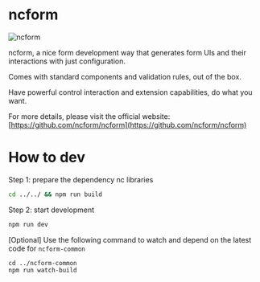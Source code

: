 # ncform

![ncform](https://github.com/ncform/ncform/raw/master/docs/images/ncform-banner.gif)

ncform, a nice form development way that generates form UIs and their interactions with just configuration.

Comes with standard components and validation rules, out of the box.

Have powerful control interaction and extension capabilities, do what you want.

For more details, please visit the official website: [https://github.com/ncform/ncform](https://github.com/ncform/ncform)

# How to dev

Step 1: prepare the dependency nc libraries
```sh
cd ../../ && npm run build
```

Step 2: start development
```sh
npm run dev
```

[Optional] Use the following command to watch and depend on the latest code for `ncform-common`
```
cd ../ncform-common
npm run watch-build
```


